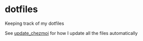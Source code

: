 # dotfiles
Keeping track of my dotfiles


See [update_chezmoi](https://raw.githubusercontent.com/wackymaster/bash_scripts/main/src/update-chezmoi) for how I update all the files automatically

